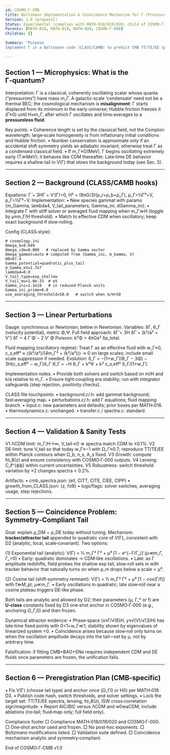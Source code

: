 ```yaml
---
id: COSMO‑Γ‑CMB
title: Boltzmann Implementation & Coincidence Mechanism for Γ (Pressuron)
Version: 1.0 (proposal)
Status: Experimental (complies with MATH‑018/019/020; child of COSMO‑Γ‑000)
Parents: [MATH‑018, MATH‑019, MATH‑020, COSMO‑Γ‑000]
Children: []

Summary: "Purpose
Implement Γ in a Boltzmann code (CLASS/CAMB) to predict CMB TT/TE/EE spectra and lensing consistently with COSMO‑Γ‑000. Address quantum–to–cosmic bridging (pressuron microphysics) and outline a symmetry‑compliant route to the coincidence problem."

---
```


## Section 1 — Microphysics: What is the Γ‑quantum?
Interpretation: Γ is a classical, coherently oscillating scalar whose quanta (“pressurons”) have mass m_Γ. A galactic‑scale ‘condensate’ need not be a thermal BEC; the cosmological mechanism is **misalignment**: Γ starts displaced from its minimum in the early universe; Hubble friction freezes it (Γ̇≈0) until H≈m_Γ, after which Γ oscillates and time‑averages to a **pressureless fluid**.

Key points:
• Coherence length is set by the classical field, not the Compton wavelength; large‑scale homogeneity is from inflationary initial conditions and Hubble friction.
• Number conservation is approximate only if an accidental shift symmetry yields an adiabatic invariant; otherwise treat Γ as a condensed classical field.
• If m_Γ≈O(MeV), Γ begins oscillating extremely early (T≫MeV); it behaves like CDM thereafter. Late‑time DE behavior requires a shallow tail in V(Γ) that slows the background today (see Sec. 5).

---

## Section 2 — Background (CLASS/CAMB hooks)
Equations:
Γ̈ + 3HΓ̇ + V′(Γ)=0,  H² = (8πG/3)(ρ_r+ρ_b+ρ_Γ),  ρ_Γ=½Γ̇²+V, p_Γ=½Γ̇²−V.
Implementation:
• New species gammat with params {m_Gamma, lambda4, V_tail_parameters, Gamma_ini, dGamma_ini}.
• Integrate Γ with stiff solver or averaged fluid mapping when m_Γ≫H (toggle by μ≡m_Γ/H threshold).
• Match to effective CDM when oscillatory; keep exact background if slow‑rolling.

Config (CLASS‑style):

```
# cosmology.ini
Omega_b=0.049
Omega_cdm=0.000   # replaced by Gamma sector
Omega_gammat=auto # computed from (Gamma_ini, m_Gamma, V)
H0=67.4
Gamma_potential=quadratic_plus_tail
m_Gamma_eV=1.7e7
lambda4=0.0
V_tail_type=exp_shallow
V_tail_mu=1.0e-33  # eV
Gamma_ini=1.2e18   # in reduced‑Planck units
Gamma_ini_prime=0.0
use_averaging_threshold=50.0   # switch when m/H>50
```

---

## Section 3 — Linear Perturbations
Gauge: synchronous or Newtonian; below in Newtonian.
Variables: δΓ, θ_Γ (velocity potential), metric Φ,Ψ.
Full field approach:
δΓ̈ + 3H δΓ̇ + (k²/a² + V″) δΓ = 4 Γ̇ Φ̇ − 2 V′ Φ
Poisson: k²Φ = 4πGa² δρ_total.

Fluid mapping (oscillatory regime):
Treat Γ as an effective fluid with
w_Γ≈0,
c_s,eff² ≈ ⟨(k²/a²)/(4m_Γ² + (k²/a²))⟩  → 0 on large scales; include small scale suppression if needed.
Evolution:
δ̇_Γ = −(1+w_Γ)(θ_Γ − 3Φ̇) − 3H(c_s,eff² − w_Γ)δ_Γ
θ̇_Γ = −H θ_Γ + k²Ψ + k² c_s,eff² δ_Γ/(1+w_Γ).

Implementation notes:
• Provide both solvers and switch based on m/H and k/a relative to m_Γ.
• Ensure tight‑coupling era stability; run with integrator safeguards (step rejection, positivity checks).

CLASS file touchpoints:
• background.c/.h: add gammat background; fast‑averaging map.
• perturbations.c/.h: add Γ equations; fluid mapping branch.
• input.c: new parameters and defaults; prior boxes per MATH‑018.
• thermodynamics.c: unchanged.
• transfer.c / spectra.c: standard.

---

## Section 4 — Validation & Sanity Tests
V1 ΛCDM limit: m_Γ/H→∞, V_tail→0 ⇒ spectra match CDM to ≤0.1%.
V2 DE‑limit: tune V_tail so that today w_Γ≈−1 with Ω_Γ≈0.7; reproduce TT/TE/EE within Planck contours when Ω_b, n_s, A_s fixed.
V3 Growth: compute fσ_8(z) and ensure consistency with COSMO‑Γ‑000 outputs.
V4 Lensing: C_ℓ^{ϕϕ} within current uncertainties.
V5 Robustness: switch threshold variation by ×2 changes spectra < 0.2%.

Artifacts:
• cmb_spectra.json: {ell, ClTT, ClTE, ClEE, ClPP}
• growth_from_CLASS.json: {z, fσ8}
• logs/flags: solver switches, averaging usage, step rejections.

---

## Section 5 — Coincidence Problem: Symmetry‑Compliant Tail
Goal: explain ρ_DM ~ ρ_DE today without tuning.
Mechanism: **tracker/attractor tail** appended to quadratic core of V(Γ), consistent with D2 (analytic, local, scale‑covariant). Two options:

(1) Exponential tail (analytic):
V(Γ) = ½ m_Γ² Γ² + μ⁴ [1 − e^{−Γ/Γ_*}]  (μ≪m_Γ, Γ_*>0)
• Early: quadratic dominates → CDM‑like oscillations.
• Late: as Γ amplitude redshifts, field probes the shallow exp tail; slow‑roll sets in with tracker behavior that naturally turns on when ρ_m drops below a scale ∝ μ⁴.

(2) Cosine tail (shift‑symmetry remnant):
V(Γ) = ½ m_Γ² Γ² + μ⁴ [1 − cos(Γ/f)] with f≫M_pl, μ≪m_Γ.
• Early oscillations in quadratic; late slow‑roll near a cosine plateau triggers DE‑like phase.

Both tails are analytic and allowed by D2; their parameters (μ, Γ_* or f) are **U‑class** constants fixed by D3 one‑shot anchor in COSMO‑Γ‑000 (e.g., anchoring Ω_Γ,0) and then frozen.

Dynamical attractor evidence:
• Phase‑space (x≡Γ̇/√(6)H, y≡√(V)/√(3)H) has late‑time fixed points with 0<1+w_Γ≪1; stability shown by eigenvalues of linearized system <0.
• Coincidence arises because slow‑roll only turns on when the oscillation amplitude decays into the tail—set by μ, not by arbitrary time.

Falsification: if fitting CMB+BAO+SNe requires independent CDM and DE fluids once parameters are frozen, the unification fails.

---

## Section 6 — Preregistration Plan (CMB‑specific)
• Fix V(Γ) (choose tail type) and anchor once (Ω_Γ0 or H0) per MATH‑018 D3.
• Publish code hash, switch thresholds, and solver settings.
• Lock the target set: TT/TE/EE spectra, lensing, fσ_8(z), ISW cross‑correlation sign/magnitude.
• Report AIC/BIC versus ΛCDM and w0waCDM; include ablations (no‑tail; fluid‑map only; full field only).

Compliance footer
□ Compliance MATH‑018/019/020 and COSMO‑Γ‑000. □ One‑shot anchor used and frozen. □ No post‑hoc exponents. □ Boltzmann modifications listed. □ Validation suite defined. □ Coincidence mechanism analytic and symmetry‑compliant.

End of COSMO‑Γ‑CMB v1.0
